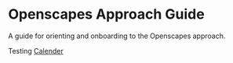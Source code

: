 # Openscapes Approach Guide

A guide for orienting and onboarding to the Openscapes approach.


Testing [Calender](https://docs.google.com/spreadsheets/d/e/2PACX-1vTmoarCD60VYs-wWfdJidiTo_Q-nz3APS6zWofkFT07apAXRRwrAMaF5i982CnTbj7bhjspVPU8QsgW/pubhtml?gid=0&single=true)
